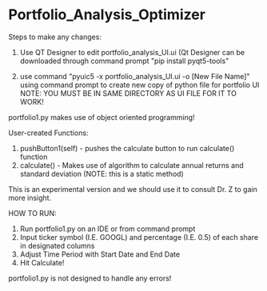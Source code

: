 # Portfolio_Analysis_Optimizer

Steps to make any changes:

1. Use QT Designer to edit portfolio_analysis_UI.ui 
(Qt Designer can be downloaded through command prompt "pip install pyqt5-tools"

2. use command "pyuic5 -x portfolio_analysis_UI.ui -o [New File Name]" using command prompt to create new copy of python file for portfolio UI 
NOTE: YOU MUST BE IN SAME DIRECTORY AS UI FILE FOR IT TO WORK!
  
portfolio1.py makes use of object oriented programming! 
  
User-created Functions:

1. pushButton1(self) - pushes the calculate button to run calculate() function
2. calculate() - Makes use of algorithm to calculate annual returns and standard deviation (NOTE: this is a static method)
   
This is an experimental version and we should use it to consult Dr. Z to gain more insight. 

HOW TO RUN:

1. Run portfolio1.py on an IDE or from command prompt 
2. Input ticker symbol (I.E. GOOGL) and percentage (I.E. 0.5) of each share in designated columns
3. Adjust Time Period with Start Date and End Date
4. Hit Calculate! 

portfolio1.py is not designed to handle any errors!
